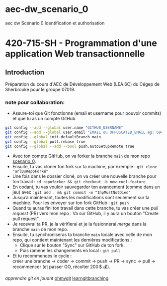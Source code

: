 # aec-dw_scenario_0
aec dw Scénario 0  Identification et authorisation

# 420-715-SH - Programmation d'une application Web transactionnelle

## Introduction

Préparation du cours d'AEC de Développement Web (LEA.6C) du Cégep de Sherbrooke pour le groupe 07019.

### note pour collaboration:
- Assure-toi que Git fonctionne (email et username pour pouvoir commits) et que tu as un compte GitHub.
```bash
git config --add --global user.name "GITHUB_USERNAME"
git config --add --global user.email "EMAIL ou OFFUSCATED_EMAIL eg: 69420+francistops@users.noreply.github.com"
git config --global init.defaultBranch main
git config --global pull.rebase true
git config --global --add --bool push.autoSetupRemote true
```
- Avec ton compte GitHub, on va forker la branche `main` de mon repo [scenario_0](https://github.com/francistops/aec-dw_scenario_0).
- Ensuite, tu vas cloner ton fork sur ta machine, par exemple : `git clone "urlDuRepoForké"`
- Une fois dans le dossier cloné, on va créer une nouvelle branche pour ton travail : `cd repoforker && git checkout -b new-cool-feature`
- En codant, tu vas vouloir sauvegarder ton avancement (comme dans un jeu) avec : `git add . && git commit -m "1hpMustNotDied"`
- Jusqu’à maintenant, toutes les modifications sont seulement sur ta machine. Pour les envoyer sur ton fork GitHub : `git push`
- Quand tu auras fini ton travail dans cette branche, tu vas créer une *pull request* (PR) vers mon repo : Va sur GitHub, il y aura un bouton "Create pull request".
- Je recevrai ta PR, je la vérifierai et je la fusionnerai *merge* dans la branche `main` de mon repo.
- Ensuite, tu synchroniseras ta branche `main` locale avec celle de mon repo, qui contient maintenant les dernières modifications :
  - Clique sur le bouton "Sync" sur GitHub de ton fork.
  - Puis ramène les changements en local : `git pull`
- Et tu recommences le cycle :  
  créer une branche → coder → commit → push → PR → sync → pull → recommencer (et passer GO, récolter 200 $ 💰).
  

*apprendre git en jouant*
[ohmygit](https://ohmygit.org/)
[learngitbranching](https://learngitbranching.js.org/?locale=en_US)
